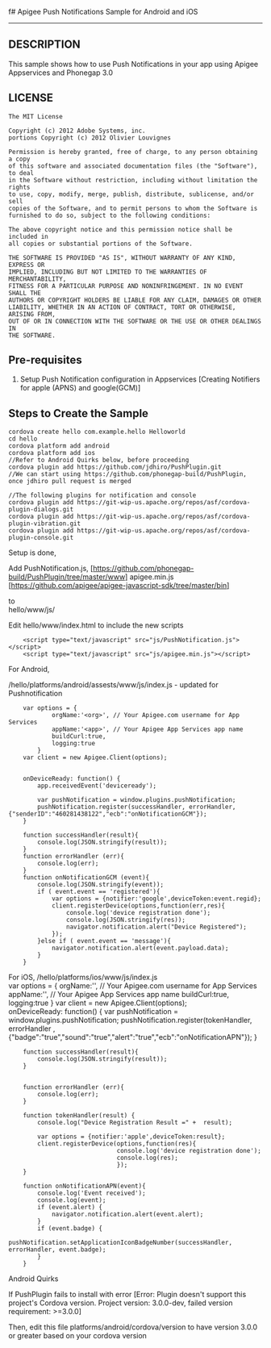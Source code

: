 f# Apigee Push Notifications Sample for Android and iOS

---

## DESCRIPTION

This sample shows how to use Push Notifications in your app using Apigee Appservices and Phonegap 3.0


## LICENSE

	The MIT License
	
	Copyright (c) 2012 Adobe Systems, inc.
	portions Copyright (c) 2012 Olivier Louvignes
	
	Permission is hereby granted, free of charge, to any person obtaining a copy
	of this software and associated documentation files (the "Software"), to deal
	in the Software without restriction, including without limitation the rights
	to use, copy, modify, merge, publish, distribute, sublicense, and/or sell
	copies of the Software, and to permit persons to whom the Software is
	furnished to do so, subject to the following conditions:
	
	The above copyright notice and this permission notice shall be included in
	all copies or substantial portions of the Software.
	
	THE SOFTWARE IS PROVIDED "AS IS", WITHOUT WARRANTY OF ANY KIND, EXPRESS OR
	IMPLIED, INCLUDING BUT NOT LIMITED TO THE WARRANTIES OF MERCHANTABILITY,
	FITNESS FOR A PARTICULAR PURPOSE AND NONINFRINGEMENT. IN NO EVENT SHALL THE
	AUTHORS OR COPYRIGHT HOLDERS BE LIABLE FOR ANY CLAIM, DAMAGES OR OTHER
	LIABILITY, WHETHER IN AN ACTION OF CONTRACT, TORT OR OTHERWISE, ARISING FROM,
	OUT OF OR IN CONNECTION WITH THE SOFTWARE OR THE USE OR OTHER DEALINGS IN
	THE SOFTWARE.

## Pre-requisites

1) Setup Push Notification configuration in Appservices [Creating Notifiers for apple (APNS) and google(GCM)]

## Steps to Create the Sample

	cordova create hello com.example.hello Helloworld
	cd hello
	cordova platform add android
	cordova platform add ios
	//Refer to Android Quirks below, before proceeding
	cordova plugin add https://github.com/jdhiro/PushPlugin.git
	//We can start using https://github.com/phonegap-build/PushPlugin, once jdhiro pull request is merged

	//The following plugins for notification and console
	cordova plugin add https://git-wip-us.apache.org/repos/asf/cordova-plugin-dialogs.git
	cordova plugin add https://git-wip-us.apache.org/repos/asf/cordova-plugin-vibration.git
	cordova plugin add https://git-wip-us.apache.org/repos/asf/cordova-plugin-console.git

Setup is done, 

Add 
	PushNotification.js, [https://github.com/phonegap-build/PushPlugin/tree/master/www] 
	apigee.min.js [https://github.com/apigee/apigee-javascript-sdk/tree/master/bin]

to 	
	hello/www/js/

Edit hello/www/index.html to include the new scripts

		<script type="text/javascript" src="js/PushNotification.js"></script>
        <script type="text/javascript" src="js/apigee.min.js"></script>

For Android,

/hello/platforms/android/assests/www/js/index.js - updated for Pushnotification

		var options = {
		        orgName:'<org>', // Your Apigee.com username for App Services
		        appName:'<app>', // Your Apigee App Services app name
		        buildCurl:true,
		        logging:true
		    }
		var client = new Apigee.Client(options);


	    onDeviceReady: function() {
	        app.receivedEvent('deviceready');
	        
	        var pushNotification = window.plugins.pushNotification;		
	        pushNotification.register(successHandler, errorHandler,{"senderID":"460281438122","ecb":"onNotificationGCM"});
	    }

		function successHandler(result){
			console.log(JSON.stringify(result));
		}
		function errorHandler (err){
			console.log(err);
		}
		function onNotificationGCM (event){
			console.log(JSON.stringify(event));
			if ( event.event == 'registered'){
				var options = {notifier:'google',deviceToken:event.regid};
				client.registerDevice(options,function(err,res){
					console.log('device registration done');
					console.log(JSON.stringify(res));
					navigator.notification.alert("Device Registered");
				});
			}else if ( event.event == 'message'){
				navigator.notification.alert(event.payload.data);
			}
		}

For iOS,
/hello/platforms/ios/www/js/index.js		
		var options = {
		        orgName:'<org>', // Your Apigee.com username for App Services
		        appName:'<app>', // Your Apigee App Services app name
		        buildCurl:true,
		        logging:true
		    }
		var client = new Apigee.Client(options);		
		onDeviceReady: function() {
		        var pushNotification = window.plugins.pushNotification;
		        pushNotification.register(tokenHandler, errorHandler ,{"badge":"true","sound":"true","alert":"true","ecb":"onNotificationAPN"});
    	}

		function successHandler(result){
			console.log(JSON.stringify(result));
		}


		function errorHandler (err){
			console.log(err);
		}

		function tokenHandler(result) {
		    console.log("Device Registration Result =" +  result);
		    
		    var options = {notifier:'apple',deviceToken:result};
		    client.registerDevice(options,function(res){
		                          console.log('device registration done');
		                          console.log(res);
		                          });
		}

		function onNotificationAPN(event){
		    console.log('Event received');
		    console.log(event);
		    if (event.alert) {
		        navigator.notification.alert(event.alert);
		    }
		    if (event.badge) {
		        pushNotification.setApplicationIconBadgeNumber(successHandler, errorHandler, event.badge);
		    }
		}


Android Quirks

If PushPlugin fails to install with error 
	[Error: Plugin doesn't support this project's Cordova version. Project version: 3.0.0-dev, failed version requirement: >=3.0.0]

Then, edit this file platforms/android/cordova/version to have version 3.0.0 or greater based on your cordova version
		
